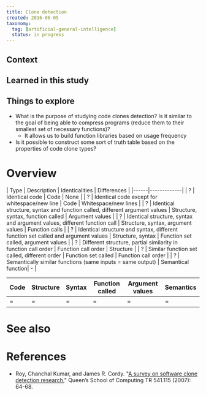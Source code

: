 ```yaml
---
title: Clone detection
created: 2016-06-05
taxonomy:
  tag: [artificial-general-intelligence]
  status: in progress
---
```


## Context

## Learned in this study

## Things to explore
* What is the purpose of studying code clones detection? Is it similar to the goal of being able to compress programs (reduce them to their smallest set of necessary functions)?
	* It allows us to build function libraries based on usage frequency
* Is it possible to construct some sort of truth table based on the properties of code clone types?

# Overview

| Type | Description | Identicalities | Differences |
|------|-------------|
| ? | Identical code | Code | None |
| ? | Identical code except for whitespace/new line | Code | Whitespace/new lines |
| ? | Identical structure, syntax and function called, different argument values | Structure, syntax, function called | Argument values |
| ? | Identical structure, syntax and argument values, different function call | Structure, syntax, argument values | Function calls |
| ? | Identical structure and syntax, different function set called and argument values | Structure, syntax | Function set called, argument values |
| ? | Different structure, partial similarity in function call order | Function call order | Structure |
| ? | Similar function set called, different order | Function set called | Function call order |
| ? | Semantically similar functions (same inputs = same output) | Semantical function| - |


| Code | Structure | Syntax | Function called | Argument values | Semantics |
|------|-----------|--------|-----------------|-----------------|-----------|
| =    | =         | =      | =               | =               | =         |

# See also

# References
* Roy, Chanchal Kumar, and James R. Cordy. "[A survey on software clone detection research.](http://research.cs.queensu.ca/TechReports/Reports/2007-541.pdf)" Queen’s School of Computing TR 541.115 (2007): 64-68.
